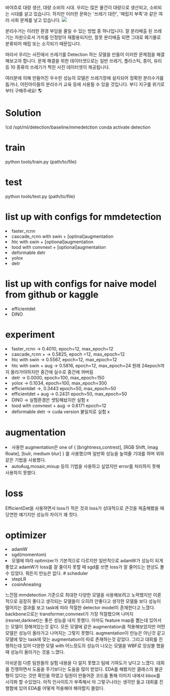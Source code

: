 바야흐로 대량 생산, 대량 소비의 시대. 우리는 많은 물건이 대량으로 생산되고, 소비되는 시대를 살고 있습니다. 하지만 이러한 문화는 '쓰레기 대란', '매립지 부족'과 같은 여러 사회 문제를 낳고 있습니다.
<img src="https://s3-ap-northeast-2.amazonaws.com/prod-aistages-public/app/Users/00000274/files/7645ad37-9853-4a85-b0a8-f0f151ef05be..png"/>

분리수거는 이러한 환경 부담을 줄일 수 있는 방법 중 하나입니다. 잘 분리배출 된 쓰레기는 자원으로서 가치를 인정받아 재활용되지만, 잘못 분리배출 되면 그대로 폐기물로 분류되어 매립 또는 소각되기 때문입니다.

따라서 우리는 사진에서 쓰레기를 Detection 하는 모델을 만들어 이러한 문제점을 해결해보고자 합니다. 문제 해결을 위한 데이터셋으로는 일반 쓰레기, 플라스틱, 종이, 유리 등 10 종류의 쓰레기가 찍힌 사진 데이터셋이 제공됩니다.

여러분에 의해 만들어진 우수한 성능의 모델은 쓰레기장에 설치되어 정확한 분리수거를 돕거나, 어린아이들의 분리수거 교육 등에 사용될 수 있을 것입니다. 부디 지구를 위기로부터 구해주세요! 🌎


# Solution

!cd /opt/ml/detection/baseline/mmedetction
conda activate detection

# train

python tools/train.py {path/to/file}

# test

python tools/test.py {path/to/file}


# list up with configs for mmdetection

<li>faster_rcnn</li>
<li>cascade_rcnn with swin + [optinal]augmentation</li>
<li>htc with swin + [optional]augmentation</li>
<li>tood with convnext + [optional]augmentation</li>
<li>deformable detr</li>
<li>yolox</li>
<li>detr</li>

# list up with configs for naive model from github or kaggle
<li>efficientdet</li>
<li>DINO</li>


# experiment
<li>faster_rcnn -> 0.4010, epoch=12, max_epoch=12</li>
<li>cascade_rcnn + -> 0.5825, epoch =12, max_epoch=12</li>
<li>htc with swin -> 0.5567, epoch=12, max_epoch=12</li>
<li>htc with swin + aug -> 0.5816, epoch=12, max_epoch=24 원래 24epoch까지 올라가야하지만 중간에 실수로 중간에 꺼버림</li>
<li>detr -> 0.0000, epoch=100, max_epoch=150</li>
<li>yolox -> 0.1034, epoch=100, max_epoch=300</li>
<li>efficientdet ->, 0.3443 epoch=50, max_epoch=50</li>
<li>efficientdet + aug -> 0.2431 epoch=50, max_epoch=50</li>
<li>DINO -> 실험환경은 셋팅해놨지만 실험 x</li>
<li>tood with convnext + aug -> 0.6171 epoch=12</li>
<li>deformable detr -> cuda version 불일치로 실험 x</li>

# augmentation
<li>사용한 augmentation은 one of {
[brightness,contrest],
[RGB Shift, Imag Roate],
[bulr, medium blur]
}
를 사용했으며 일반화 성능을 높여줄 기대를 하며 위와 같은 기법을 사용했다.</li>
<li>autoAug,mosaic,mixup 등의 기법을 사용하고 싶었지만 error를 처리하지 못해 사용하지 못했다.</li>

# loss
EfficientDet을 사용하면서 loss가 적은 것과 loss가 상대적으로 큰것을 제출해봤을 때 당연한 얘기지만 성능의 차이가 꽤 컷다.

# optimizer
<li>adamW</li>
<li>sgd(momentom)</li>

<li>모델에 따라 optimizer가 기본적으로 다르지만 일반적으로 adamW가 성능이 되게 좋았고 adamW가 loss를 잘 줄이지 못할 때 sgd를 쓰면 loss가 잘 줄어드는 현상도 볼 수 있었다.
뭐든지 만능은 없다.
# scheduler
<li>stepLR</li>
<li>cosinAnealing</li>


느낀점 
mmdetection 기준으로 최대한 다양한 모델을 사용해보려고 노력했지만 이론적으로 굉장히 좋다고 생각되는 모델들이 오히려 안좋다고 생각한 모델들 보다 성능이 떨어지는 결과를 보고
task에 따라 적절한 detector model이 존재한다고 느꼈다.
backbone으로는 transformer,convnext가 가장 적절했으며 나머지(resnet,darknet)는 좋은 성능을 내지 못했다.
아마도 feature map을 뽑는데 있어서는 모델이 정해져있는것 같다.
모든 모델에 같은 augmentation을 적용해보았지만 어떤 모델은 성능이 올라가고 나머지는 그렇지 못했다.
augmentation이 만능은 아닌것 같고 모델에 맞는 task에 맞는 augmentation이 따로 존재하는것 같았다.
그리고 대회를 진행하는데 있어 다양한 모델 with 어느정도의 성능이 나오는 모델을 WBF로 앙상블 했을 때 성능이 올라가는 것을 느꼈다.


아쉬운점
다른 팀원들의 실험 내용을 다 알지 못했고 팀에 기여도가 낮다고 느꼈다.
대회를 진행하면서 도움을 주기보다는 도움을 많이 받았다.
EDA를 해봤지만 클래스의 불균형이 있다는 것만 확인을 하였고 팀원이 만들어준 코드를 통해 이미지 내에서 bbox를 시각화 할 수있었다.
아직 인사이트가 부족해서 아 그렇구나라는 생각만 들고 대회를 진행함에 있어 EDA를 어떻게 적용해야 해야할지 몰랐다.
